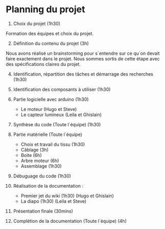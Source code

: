 # Planning du projet

1. Choix du projet (1h30)

Formation des équipes et choix du projet.

2. Définition du contenu du projet (3h)

Nous avons réalisé un brainstorming pour s´entendre sur ce qu´on devait faire exactement dans le projet. Nous sommes sortis de cette étape avec des spécifications claires du projet.

4. Identification, répartition des tâches et démarrage des recherches (1h30)

5. Identification des composants à utiliser (1h30)

6. Partie logicielle avec arduino (1h30)
    - Le moteur (Hugo et Steve)
    - Le capteur lumineux (Leila et Ghislain)

7. Synthèse du code (Toute l´équipe) (1h30)

8. Partie matérielle (Toute l´équipe)
    - Choix et travail du tissu (1h30)
    - Câblage (3h)
    - Boite (6h)
    - Arbre moteur (6h)
    - Assemblage (1h30)

9. Débuguage du code (1h30)

10. Réalisation de la documentation :
    - Premier jet du wiki (1h30) (Hugo et Ghislain)
    - La diapo (1h30) (Leila et Steve)

11. Présentation finale (30mins)

12. Complétion de la documentation (Toute l´équipe) (4h)
